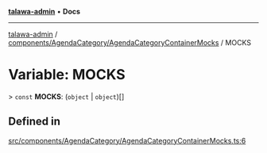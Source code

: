 [**talawa-admin**](../../../../README.md) • **Docs**

***

[talawa-admin](../../../../modules.md) / [components/AgendaCategory/AgendaCategoryContainerMocks](../README.md) / MOCKS

# Variable: MOCKS

\> `const` **MOCKS**: (`object` \| `object`)[]

## Defined in

[src/components/AgendaCategory/AgendaCategoryContainerMocks.ts:6](https://github.com/PalisadoesFoundation/talawa-admin/blob/084ac7e92dede9766b77e75cf296f40165965140/src/components/AgendaCategory/AgendaCategoryContainerMocks.ts#L6)
